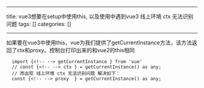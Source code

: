 
--- 
title:  vue3想要在setup中使用this, 以及使用中遇到vue3 线上环境 ctx 无法识别问题 
tags: []
categories: [] 

---
如果要在vue3中使用this，vue为我们提供了getCurrentInstance方法，该方法返回了ctx和proxy。控制台打印出来的和vue2的this相同

```
  import {<!-- --> getCurrentInstance } from 'vue'
  // const {<!-- --> ctx } = getCurrentInstance() as any;
  // 而出现 线上环境 ctx 无法识别问题 解决如下：
  const {<!-- --> proxy  } = getCurrentInstance() as any;

```

